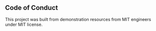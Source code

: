 ## Code of Conduct
This project was built from demonstration resources from MIT engineers under MIT license.
